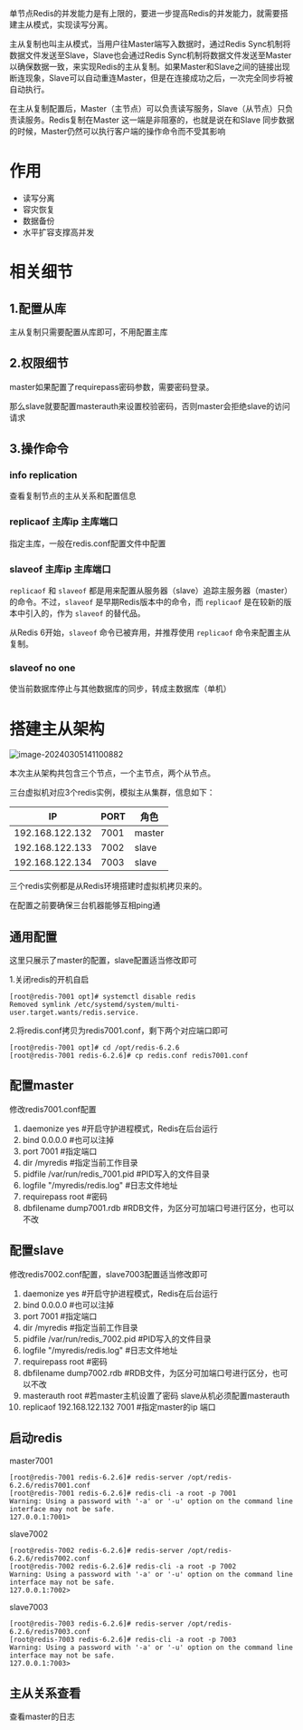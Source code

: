 单节点Redis的并发能力是有上限的，要进一步提高Redis的并发能力，就需要搭建主从模式，实现读写分离。

主从复制也叫主从模式，当用户往Master端写入数据时，通过Redis Sync机制将数据文件发送至Slave，Slave也会通过Redis Sync机制将数据文件发送至Master以确保数据一致，来实现Redis的主从复制。如果Master和Slave之间的链接出现断连现象，Slave可以自动重连Master，但是在连接成功之后，一次完全同步将被自动执行。

在主从复制配置后，Master（主节点）可以负责读写服务，Slave（从节点）只负责读服务。Redis复制在Master 这一端是非阻塞的，也就是说在和Slave 同步数据的时候，Master仍然可以执行客户端的操作命令而不受其影响

# 作用

- 读写分离
- 容灾恢复
- 数据备份
- 水平扩容支撑高并发

# 相关细节

## 1.配置从库

主从复制只需要配置从库即可，不用配置主库

## 2.权限细节

master如果配置了requirepass密码参数，需要密码登录。

那么slave就要配置masterauth来设置校验密码，否则master会拒绝slave的访问请求

## 3.操作命令

### info  replication

查看复制节点的主从关系和配置信息

### replicaof 主库ip 主库端口

指定主库，一般在redis.conf配置文件中配置

### slaveof 主库ip 主库端口

`replicaof` 和 `slaveof` 都是用来配置从服务器（slave）追踪主服务器（master）的命令。不过，`slaveof` 是早期Redis版本中的命令，而 `replicaof` 是在较新的版本中引入的，作为 `slaveof` 的替代品。

从Redis 6开始，`slaveof` 命令已被弃用，并推荐使用 `replicaof` 命令来配置主从复制。

### slaveof no one

使当前数据库停止与其他数据库的同步，转成主数据库（单机）

# 搭建主从架构

![image-20240305141100882](https://gitee.com/dongguo4812_admin/image/raw/master/image/202403051411833.png)

本次主从架构共包含三个节点，一个主节点，两个从节点。

三台虚拟机对应3个redis实例，模拟主从集群，信息如下：

| IP              | PORT | 角色   |
| --------------- | ---- | ------ |
| 192.168.122.132 | 7001 | master |
| 192.168.122.133 | 7002 | slave  |
| 192.168.122.134 | 7003 | slave  |

三个redis实例都是从Redis环境搭建时虚拟机拷贝来的。



在配置之前要确保三台机器能够互相ping通

## 通用配置

这里只展示了master的配置，slave配置适当修改即可

1.关闭redis的开机自启

```shell
[root@redis-7001 opt]# systemctl disable redis
Removed symlink /etc/systemd/system/multi-user.target.wants/redis.service.
```

2.将redis.conf拷贝为redis7001.conf，剩下两个对应端口即可

```shell
[root@redis-7001 opt]# cd /opt/redis-6.2.6
[root@redis-7001 redis-6.2.6]# cp redis.conf redis7001.conf
```

## 配置master

修改redis7001.conf配置

1. daemonize yes  #开启守护进程模式，Redis在后台运行
2. bind  0.0.0.0    #也可以注掉
3. port 7001  #指定端口
4. dir /myredis  #指定当前工作目录
5. pidfile /var/run/redis_7001.pid  #PID写入的文件目录
6. logfile "/myredis/redis.log"   #日志文件地址
7. requirepass  root  #密码
8. dbfilename dump7001.rdb   #RDB文件，为区分可加端口号进行区分，也可以不改 

## 配置slave

修改redis7002.conf配置，slave7003配置适当修改即可

1. daemonize yes  #开启守护进程模式，Redis在后台运行
2. bind  0.0.0.0    #也可以注掉
3. port 7001  #指定端口
4. dir /myredis  #指定当前工作目录
5. pidfile /var/run/redis_7002.pid  #PID写入的文件目录
6. logfile "/myredis/redis.log"   #日志文件地址
7. requirepass  root  #密码
8. dbfilename dump7002.rdb   #RDB文件，为区分可加端口号进行区分，也可以不改 
9. masterauth root #若master主机设置了密码  slave从机必须配置masterauth
10. replicaof 192.168.122.132 7001  #指定master的ip 端口

## 启动redis

master7001

```shell
[root@redis-7001 redis-6.2.6]# redis-server /opt/redis-6.2.6/redis7001.conf 
[root@redis-7001 redis-6.2.6]# redis-cli -a root -p 7001
Warning: Using a password with '-a' or '-u' option on the command line interface may not be safe.
127.0.0.1:7001> 
```

slave7002

```shell
[root@redis-7002 redis-6.2.6]# redis-server /opt/redis-6.2.6/redis7002.conf 
[root@redis-7002 redis-6.2.6]# redis-cli -a root -p 7002
Warning: Using a password with '-a' or '-u' option on the command line interface may not be safe.
127.0.0.1:7002> 
```

slave7003

```shell
[root@redis-7003 redis-6.2.6]# redis-server /opt/redis-6.2.6/redis7003.conf 
[root@redis-7003 redis-6.2.6]# redis-cli -a root -p 7003
Warning: Using a password with '-a' or '-u' option on the command line interface may not be safe.
127.0.0.1:7003> 
```

## 主从关系查看

查看master的日志


